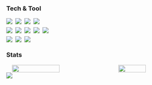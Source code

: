 ### Tech & Tool

<div style="display: flex; flex-wrap: wrap; gap: 8px; justify-content: space-between; align-items: center; width: 100%;">
    <div style="display: flex; gap: 8px; width: 100%;">
        <img src="https://img.shields.io/badge/C-A8B9CC?style=flat-square&logo=c&logoColor=white" />
        <img src="https://img.shields.io/badge/HTML5-E34F26?style=flat-square&logo=html5&logoColor=white" />
        <img src="https://img.shields.io/badge/CSS3-1572B6?style=flat-square&logo=css3&logoColor=white" />
        <img src="https://img.shields.io/badge/JavaScript-F7DF1E?style=flat-square&logo=JavaScript&logoColor=black" />
    </div>
    <div style="display: flex; gap: 8px; width: 100%;">
        <img src="https://img.shields.io/badge/Git-F05032?style=flat-square&logo=git&logoColor=white" />
        <img src="https://img.shields.io/badge/Ubuntu-E95420?style=flat-square&logo=ubuntu&logoColor=white" />
        <img src="https://img.shields.io/badge/React-61DAFB?style=flat-square&logo=React&logoColor=white" />
        <img src="https://img.shields.io/badge/TailwindCSS-06B6D4?style=flat-square&logo=TailwindCSS&logoColor=white" />
        <img src="https://img.shields.io/badge/PocketBase-B8DBE4?style=flat-square&logo=PocketBase&logoColor=white" />
    </div>
    <div style="display: flex; gap: 8px; width: 100%;">
        <img src="https://img.shields.io/badge/Vite-646CFF?style=flat-square&logo=vite&logoColor=white" />
        <img src="https://img.shields.io/badge/🐻Zustand-000?style=flat-square&logoColor=white" />
        <img src="https://img.shields.io/badge/WSL2-4D4D4D?style=flat-square&logo=windows&logoColor=white" />
    </div>
</div>




<!--
### 42 Stats
<p align="left" style="margin: 0; padding: 0;">
  <img src="https://badge42.coday.fr/api/v2/clsx4chzw823401p4dwbfo4wt/stats?cursusId=9&coalitionId=piscine" style="width: 50%;" >
  <br>
  <img src="https://badge42.coday.fr/api/v2/clsx4chzw823401p4dwbfo4wt/stats?cursusId=21&coalitionId=457" style="width: 50%;" >
</p>
-->

### Stats
<p align="left" style="margin: 0; padding: 0; display: flex; justify-content: space-around;">
  <img src="https://github-readme-stats.vercel.app/api?username=bigCoDult&show_icons=true&count_private=true&theme=transparent&hide_border=false&border_radius=5" style="width: 50%;"/>
  <img src="https://github-readme-stats.vercel.app/api/top-langs/?username=bigCoDult&show_icons=true&count_private=true&layout=compact&theme=transparent&hide_border=false&border_radius=5" style="width: 38%;" />
</p>

<p align="left" style="margin: 0; padding: 0;">
  <img src="https://hits.seeyoufarm.com/api/count/incr/badge.svg?url=https%3A%2F%2Fgithub.com%2FbigCoDult%2Fhit-counter&count_bg=%2379C83D&title_bg=%23555555&icon=&icon_color=%23E7E7E7&title=hits&edge_flat=false" />
</p>
